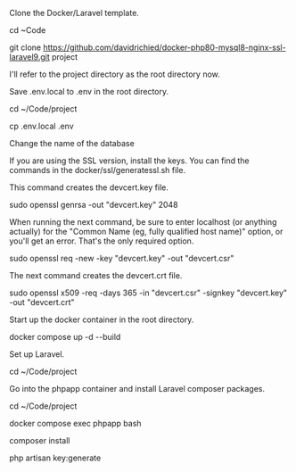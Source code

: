 Clone the Docker/Laravel template.

cd ~Code

git clone https://github.com/davidrichied/docker-php80-mysql8-nginx-ssl-laravel9.git project

I'll refer to the project directory as the root directory now.

Save .env.local to .env in the root directory.

cd ~/Code/project

cp .env.local .env

Change the name of the database

If you are using the SSL version, install the keys. You can find the commands in the docker/ssl/generatessl.sh file.

This command creates the devcert.key file.

sudo openssl genrsa -out "devcert.key" 2048

When running the next command, be sure to enter localhost (or anything actually) for the "Common Name (eg, fully qualified host name)" option, or you'll get an error. That's the only required option.

sudo openssl req -new -key "devcert.key" -out "devcert.csr"

The next command creates the devcert.crt file.

sudo openssl x509 -req -days 365 -in "devcert.csr" -signkey "devcert.key" -out "devcert.crt"

Start up the docker container in the root directory.

docker compose up -d --build

Set up Laravel.

cd ~/Code/project

Go into the phpapp container and install Laravel composer packages.

cd ~/Code/project

docker compose exec phpapp bash

composer install

php artisan key:generate



